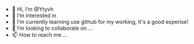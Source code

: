 - 👋 Hi, I’m @Ytyvh
- 👀 I’m interested in 
- 🌱 I’m currently learning use github for my working, It's a good experise!
- 💞️ I’m looking to collaborate on ...
- 📫 How to reach me ...

<!---
Ytyvh/Ytyvh is a ✨ special ✨ repository because its `README.md` (this file) appears on your GitHub profile.
You can click the Preview link to take a look at your changes.
--->
